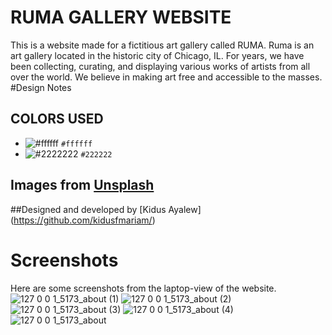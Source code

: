 # RUMA GALLERY WEBSITE
This is a website made for a fictitious art gallery called RUMA. Ruma is an art gallery located in the historic city of Chicago, IL. For years, we have been collecting, curating, and displaying various works of artists from all over the world. We believe in making art free and accessible to the masses.
#Design Notes
## COLORS USED

- ![#ffffff](https://placehold.co/15x15/ffffff/ffffff.png) `#ffffff`
- ![#2222222](https://placehold.co/15x15/222222/222222.png) `#222222`
## Images from [Unsplash](https://unsplash.com)
##Designed and developed by [Kidus Ayalew] (https://github.com/kidusfmariam/)

# Screenshots
Here are some screenshots from the laptop-view of the website.
![127 0 0 1_5173_about (1)](https://user-images.githubusercontent.com/99491498/209361481-46280566-3ad7-48f6-a3d0-f7cc724e0e1b.png)
![127 0 0 1_5173_about (2)](https://user-images.githubusercontent.com/99491498/209361494-725dbc77-2aff-40d5-9d0b-b104890b6003.png)
![127 0 0 1_5173_about (3)](https://user-images.githubusercontent.com/99491498/209361546-23dba651-6ec7-4aa3-a522-22a1a0ccb3f3.png)
![127 0 0 1_5173_about (4)](https://user-images.githubusercontent.com/99491498/209361606-50726a47-c6ab-4095-96c4-95566b59cbb1.png)
![127 0 0 1_5173_about](https://user-images.githubusercontent.com/99491498/209361613-e3127d8c-af86-402b-a798-8d4111c95110.png)
